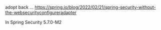 adopt back ... https://spring.io/blog/2022/02/21/spring-security-without-the-websecurityconfigureradapter

In Spring Security 5.7.0-M2